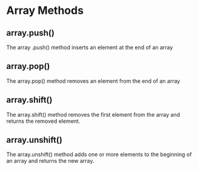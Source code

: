 # Array Methods

## array.push()

The array .push() method inserts an element at the end of an array

## array.pop()

The array.pop() method removes an element from the end of an array

## array.shift()

The array.shift() method removes the first element from the array and returns the removed element.

## array.unshift()

The array.unshift() method adds one or more elements to the beginning of an array and returns the new array.

